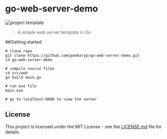 # go-web-server-demo

![project template](https://img.shields.io/badge/project-template-blue.svg?style=flat-square)

> A simple web server template in Go

##Getting started
```
# clone repo 
git clone https://github.com/pankaryp/go-web-server-demo.git
cd go-web-server-demo

# compile source files
cd src/web
go build main.go

# run exe file
main.exe

# go to localhost:8000 to view the server
```

## License

This project is licensed under the MIT License - see the [LICENSE.md](LICENSE.md) file for details.
